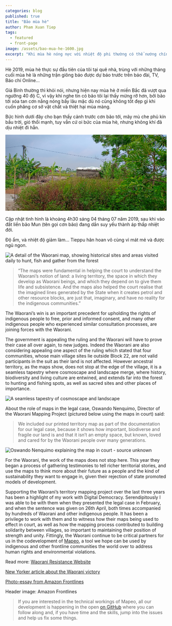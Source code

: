 ```yaml
---
categories: blog
published: true
title: "Bão mùa hè"
author: Pham Xuan Tiep
tags:
  - featured
  - front-page
image: /assets/bao-mua-he-1600.jpg
excerpt: "Khi mùa hè nóng nực với nhiệt độ phi thường có thể nướng chín vạn vật, và khi bạn bất ngờ nhận ra, thà có bão mùa hè còn hơn không có bão."
---
```


Hè 2019, mùa hè thực sự đầu tiên của tôi tại quê nhà, trùng với những tháng cuối mùa hè là những trận giông báo được dự báo trước trên báo đài, TV, Báo chí Online...

Giá Bình thường thì khỏi nói, nhưng hiện nay mùa hè ở miền Bắc đã vượt qua ngưỡng 40 độ C, vì vậy khi nghe tin có bão tôi lại thấy mừng rỡ hơn, bởi bão tới xóa tan cơn nắng nóng bấy lâu mặc dù nó cũng không tốt đẹp gì khi cuốn phăng cơ sở vật chất và thiệt hại mùa màng.


Bức hình dưới đây cho bạn thấy cảnh trước cơn bão tới, mây mù che phủ kín bầu trời, gió thổi mạnh, tuy vẫn cứ oi bức của mùa hè, nhưng không khí đã dịu nhiệt đi hẳn.

<div class="full-width">
<img alt="Trước cơn bão mùa hè" src="/assets/bao-mua-he-1600.jpg">
</div>


Cập nhật tình hình là khoảng 4h30 sáng 04 tháng 07 năm 2019, sau khi vào đất liền bão Mun (tên gọi cơn bão) đang dần suy yếu thành áp thấp nhiệt đới.

Độ ẩm, và nhiệt độ giảm làm... Tieppu hân hoan vô cùng vì mát mẻ và được ngủ ngon.

![A detail of the Waorani map, showing historical sites and areas visited daily to hunt, fish and gather from the forest](/assets/wao-detail-nemonpare.jpg)

>“The maps were fundamental in helping the court to understand the Waorani’s notion of land: a living territory, the space in which they develop as Waorani beings, and which they depend on to give them life and subsistence. And the maps also helped the court realise that the imagined lines generated by the State when it creates petrol and other resource blocks, are just that, imaginary, and have no reality for the indigenous communities.”

The Waorani’s win is an important precedent for upholding the rights of indigenous people to free, prior and informed consent, and many other indigenous people who experienced similar consultation processes, are joining forces with the Waorani.

The government is appealing the ruling and the Waorani will have to prove their case all over again, to new judges. Indeed the Waorani are also considering appealing one aspect of the ruling which stated that four communities, whose main village sites lie outside Block 22, are not valid participants in the suit as their land is not affected. However ancestral territory, as the maps show, does not stop at the edge of the village, it is a seamless tapestry where cosmoscape and landscape merge, where history, biodiversity and living culture are entwined, and extends far into the forest to hunting and fishing spots, as well as sacred sites and other places of importance.  

<div class="full-width">
<img alt="A seamless tapestry of cosmoscape and landscape" src="/assets/wao-community-overlap.jpg">
</div>

About the role of maps in the legal case, Oswando Nenquimo, Director of the Waorani Mapping Project (pictured below using the maps in court) said:

>We included our printed territory map as part of the documentation for our legal case, because it shows how important, biodiverse and fragile our land is and that it isn’t an empty space, but known, loved and cared for by the Waorani people over many generations.

![Oswando Nenquimo explaining the map in court - source unknown](/assets/Waorani-maps-court.jpg)

For the Waorani, the work of the maps does not stop here. This year they began a process of gathering testimonies to tell richer territorial stories, and use the maps to think more about their future as a people and the kind of sustainability they want to engage in, given their rejection of state promoted models of development.

Supporting the Waorani’s territory mapping project over the last three years has been a highlight of my work with Digital Democracy. Serendipitously I was able to be with them when they presented the legal case in February, and when the sentence was given on 26th April, both times accompanied by hundreds of Waorani and other indigenous people. It has been a privilege to work with them and to witness how their maps being used to effect in court, as well as how the mapping process contributed to building solidarity between villages, so important to maintaining their position of strength and unity. Fittingly, the Waorani continue to be critical partners for us in the codevelopment of [Mapeo](https://www.digital-democracy.org/mapeo/), a tool we hope can be used by indigenous and other frontline communities the world over to address human rights and environmental violations.

Read more:
[Waorani Resistance Website](https://waoresist.amazonfrontlines.org/)

[New Yorker article about the Waorani victory](https://www.newyorker.com/news/news-desk/an-uncommon-victory-for-an-indigenous-tribe-in-the-amazon)

[Photo-essay from Amazon Frontlines](https://www.amazonfrontlines.org/chronicles/waoresist-photo-essay/)

Header image: Amazon Frontlines

> If you are interested in the technical workings of Mapeo, all our development is happening in the open [on GitHub](https://github.com/digidem/) where you can follow along and, if you have time and the skills, jump into the issues and help us fix some things.
